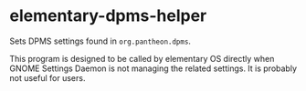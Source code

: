 # elementary-dpms-helper
Sets DPMS settings found in `org.pantheon.dpms`.

This program is designed to be called by elementary OS directly when GNOME Settings Daemon is not managing the related settings. It is probably not useful for users.
